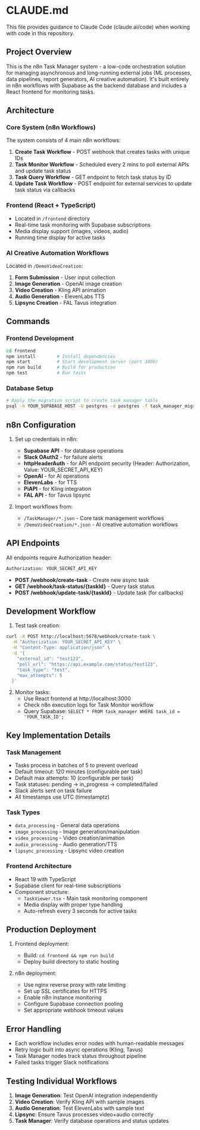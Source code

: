 # CLAUDE.md

This file provides guidance to Claude Code (claude.ai/code) when working with code in this repository.

## Project Overview

This is the n8n Task Manager system - a low-code orchestration solution for managing asynchronous and long-running external jobs (ML processes, data pipelines, report generators, AI creative automation). It's built entirely in n8n workflows with Supabase as the backend database and includes a React frontend for monitoring tasks.

## Architecture

### Core System (n8n Workflows)
The system consists of 4 main n8n workflows:
1. **Create Task Workflow** - POST webhook that creates tasks with unique IDs
2. **Task Monitor Workflow** - Scheduled every 2 mins to poll external APIs and update task status
3. **Task Query Workflow** - GET endpoint to fetch task status by ID
4. **Update Task Workflow** - POST endpoint for external services to update task status via callbacks

### Frontend (React + TypeScript)
- Located in `/frontend` directory
- Real-time task monitoring with Supabase subscriptions
- Media display support (images, videos, audio)
- Running time display for active tasks

### AI Creative Automation Workflows
Located in `/DemoVideoCreation`:
1. **Form Submission** - User input collection
2. **Image Generation** - OpenAI image creation
3. **Video Creation** - Kling API animation
4. **Audio Generation** - ElevenLabs TTS
5. **Lipsync Creation** - FAL Tavus integration

## Commands

### Frontend Development
```bash
cd frontend
npm install        # Install dependencies
npm start          # Start development server (port 3000)
npm run build      # Build for production
npm test           # Run tests
```

### Database Setup
```bash
# Apply the migration script to create task_manager table
psql -h YOUR_SUPABASE_HOST -U postgres -d postgres -f task_manager_migration.sql
```

## n8n Configuration

1. Set up credentials in n8n:
   - **Supabase API** - for database operations
   - **Slack OAuth2** - for failure alerts
   - **httpHeaderAuth** - for API endpoint security (Header: Authorization, Value: YOUR_SECRET_API_KEY)
   - **OpenAI** - for AI operations
   - **ElevenLabs** - for TTS
   - **PiAPI** - for Kling integration
   - **FAL API** - for Tavus lipsync

2. Import workflows from:
   - `/TaskManager/*.json` - Core task management workflows
   - `/DemoVideoCreation/*.json` - AI creative automation workflows

## API Endpoints

All endpoints require Authorization header:
```bash
Authorization: YOUR_SECRET_API_KEY
```

- **POST /webhook/create-task** - Create new async task
- **GET /webhook/task-status/{taskId}** - Query task status
- **POST /webhook/update-task/{taskId}** - Update task (for callbacks)

## Development Workflow

1. Test task creation:
```bash
curl -X POST http://localhost:5678/webhook/create-task \
  -H "Authorization: YOUR_SECRET_API_KEY" \
  -H "Content-Type: application/json" \
  -d '{
    "external_id": "test123",
    "poll_url": "https://api.example.com/status/test123",
    "task_type": "test",
    "max_attempts": 5
  }'
```

2. Monitor tasks:
   - Use React frontend at http://localhost:3000
   - Check n8n execution logs for Task Monitor workflow
   - Query Supabase: `SELECT * FROM task_manager WHERE task_id = 'YOUR_TASK_ID';`

## Key Implementation Details

### Task Management
- Tasks process in batches of 5 to prevent overload
- Default timeout: 120 minutes (configurable per task)
- Default max attempts: 10 (configurable per task)
- Task statuses: pending → in_progress → completed/failed
- Slack alerts sent on task failure
- All timestamps use UTC (timestamptz)

### Task Types
- `data_processing` - General data operations
- `image_processing` - Image generation/manipulation
- `video_processing` - Video creation/animation
- `audio_processing` - Audio generation/TTS
- `lipsync_processing` - Lipsync video creation

### Frontend Architecture
- React 19 with TypeScript
- Supabase client for real-time subscriptions
- Component structure:
  - `TaskViewer.tsx` - Main task monitoring component
  - Media display with proper type handling
  - Auto-refresh every 3 seconds for active tasks

## Production Deployment

1. Frontend deployment:
   - Build: `cd frontend && npm run build`
   - Deploy build directory to static hosting

2. n8n deployment:
   - Use nginx reverse proxy with rate limiting
   - Set up SSL certificates for HTTPS
   - Enable n8n instance monitoring
   - Configure Supabase connection pooling
   - Set appropriate webhook timeout values

## Error Handling

- Each workflow includes error nodes with human-readable messages
- Retry logic built into async operations (Kling, Tavus)
- Task Manager nodes track status throughout pipeline
- Failed tasks trigger Slack notifications

## Testing Individual Workflows

1. **Image Generation**: Test OpenAI integration independently
2. **Video Creation**: Verify Kling API with sample images
3. **Audio Generation**: Test ElevenLabs with sample text
4. **Lipsync**: Ensure Tavus processes video+audio correctly
5. **Task Manager**: Verify database operations and status updates